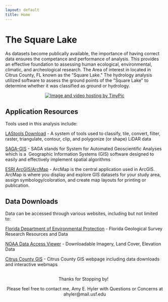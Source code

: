 ```yaml
---
layout: default
title: Home
---
```

# The Square Lake

As datasets become publically available, the importance of having correct data ensures the competance and performance of analysis. This provides an effective foundation to assessing human ecological, environmental, climatic, and archeological research. The Area of interest in located in Citrus County, FL known as the "Square Lake." The hydrology analysis utilized software to assess the ground points of the "Square Lake" to determine whether it was classified as ground or hydrology.

<p align="center">
  <a href="http://tinypic.com?ref=w048zp" target="_blank"><img src="http://i67.tinypic.com/w048zp.gif" border="0" alt="Image and video hosting by TinyPic"></a>
</p>


## Application Resources

Tools used in this analysis include:

<a href="https://rapidlasso.com/lastools/">LAStools Download</a> - A system of tools used to classify, tile, convert, filter, raster, triangulate, contour, clip, and polygonize (or shape) LiDAR data

<a href="http://www.saga-gis.org/en/index.html">SAGA-GIS</a> - SAGA stands for System for Automated Geoscientific Analyses which is a  Geographic Information Systems (GIS) software designed to easily and effectively implement spatial algorithms

<a href="http://www.esri.com/software/arcgis/explorer-desktop/download">ESRI ArcGIS/ArcMap</a> - ArcMap is the central application used in ArcGIS. ArcMap is where you display and explore GIS datasets for your study area, assign symbology/coloration, and create map layouts for printing or publication. 

## Data Downloads

Data can be accessed through various websites, including but not limited to:

<a href="http://www.dep.state.fl.us/geology/resources/research_resources.htm">Florida Department of Environmental Protection</a> - Florida Geological Survey Research Resources and Data

<a href="https://coast.noaa.gov/dataviewer/#/">NOAA Data Access Viewer</a> - Downloadable Imagery, Land Cover, Elevation Data

<a href="http://gis.citrusbocc.com/">Citrus County GIS</a> - Citrus County GIS webpage including data downloads and interactive webmaps

## 
<p align="center">
  Thanks for Stopping by!
  </p>

<p align="center">
  Please feel free to contact me, Amy E. Hyler with Questions or Concerns at ahyler@mail.usf.edu
</p>

<body class="theme-base-0d"></body>
